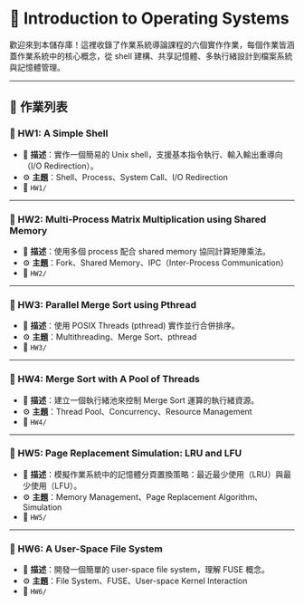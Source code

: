# 🧠 Introduction to Operating Systems

歡迎來到本儲存庫！這裡收錄了作業系統導論課程的六個實作作業，每個作業皆涵蓋作業系統中的核心概念，從 shell 建構、共享記憶體、多執行緒設計到檔案系統與記憶體管理。

---

## 📂 作業列表

### 📌 HW1: A Simple Shell

- 🧾 **描述**：實作一個簡易的 Unix shell，支援基本指令執行、輸入輸出重導向（I/O Redirection）。
- ⚙️ **主題**：Shell、Process、System Call、I/O Redirection
- 📁 `HW1/`

---

### 📌 HW2: Multi-Process Matrix Multiplication using Shared Memory

- 🧾 **描述**：使用多個 process 配合 shared memory 協同計算矩陣乘法。
- ⚙️ **主題**：Fork、Shared Memory、IPC（Inter-Process Communication）
- 📁 `HW2/`

---

### 📌 HW3: Parallel Merge Sort using Pthread

- 🧾 **描述**：使用 POSIX Threads (pthread) 實作並行合併排序。
- ⚙️ **主題**：Multithreading、Merge Sort、pthread
- 📁 `HW3/`

---

### 📌 HW4: Merge Sort with A Pool of Threads

- 🧾 **描述**：建立一個執行緒池來控制 Merge Sort 運算的執行緒資源。
- ⚙️ **主題**：Thread Pool、Concurrency、Resource Management
- 📁 `HW4/`

---

### 📌 HW5: Page Replacement Simulation: LRU and LFU

- 🧾 **描述**：模擬作業系統中的記憶體分頁置換策略：最近最少使用（LRU）與最少使用（LFU）。
- ⚙️ **主題**：Memory Management、Page Replacement Algorithm、Simulation
- 📁 `HW5/`

---

### 📌 HW6: A User-Space File System

- 🧾 **描述**：開發一個簡單的 user-space file system，理解 FUSE 概念。
- ⚙️ **主題**：File System、FUSE、User-space Kernel Interaction
- 📁 `HW6/`


